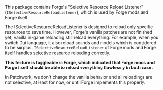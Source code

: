 This package contains Forge's "Selective Resource Reload Listener" (`ISelectiveResourceReloadListener`), which is used by Forge mods and Forge itself.


The ISelectiveResourceReloadListener is designed to reload only specific resources to save time. 
However, Forge's vanilla patches are not finished yet, vanilla in-game reloading still reload everything. 
For example, when you switch Gui language, it also reload sounds and models which is considered to be surplus.
`ISelectiveResourceReloadListener` of Forge mods and Forge itself handles selective resource reloading correctly.

__This feature is toggleable in Forge, which indicated that Forge mods and Forge itself should be able to reload everything flawlessly in both case.__

In Patchwork, we don't change the vanilla behavior and all reloadings are not selective, at least for now, or until Forge implements this properly.
